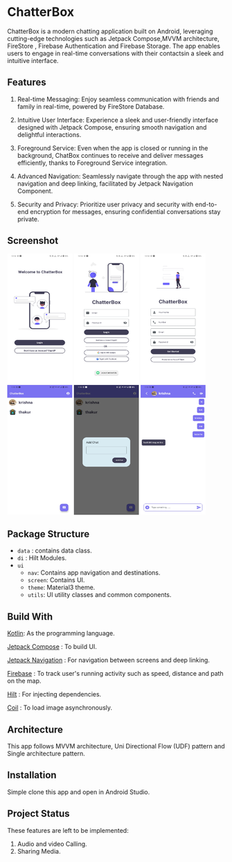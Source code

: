 # ChatterBox

ChatterBox is a modern chatting application built on Android, leveraging cutting-edge
technologies such as Jetpack Compose,MVVM architecture, FireStore , Firebase Authentication
and Firebase Storage. The app enables users to engage in real-time conversations with
their contactsin a sleek and intuitive interface.

## Features
1. Real-time Messaging: Enjoy seamless communication with friends and family in real-time,
  powered by FireStore Database.

2. Intuitive User Interface: Experience a sleek and user-friendly interface designed with
  Jetpack Compose, ensuring smooth navigation and delightful interactions.

3. Foreground Service: Even when the app is closed or running in the background, ChatBox
 continues to receive and deliver messages efficiently, thanks to Foreground Service integration.

4. Advanced Navigation: Seamlessly navigate through the app with nested navigation and deep
  linking, facilitated by Jetpack Navigation Component.

5. Security and Privacy: Prioritize user privacy and security with end-to-end encryption
 for messages, ensuring confidential conversations stay private.


## Screenshot
<img src="https://github.com/iShinzoo/ChattingApp/blob/master/assets/Screenshot_20240521_121440.jpg" alt="project-screenshot" width="150" height="300/"> <img src="https://github.com/iShinzoo/ChattingApp/blob/master/assets/Screenshot_20240521_121437.jpg" alt="project-screenshot" width="150" height="300/"> <img src="https://github.com/iShinzoo/ChattingApp/blob/master/assets/Screenshot_20240521_121444.jpg" alt="project-screenshot" width="150" height="300/"> <img src="https://github.com/iShinzoo/ChattingApp/blob/master/assets/Screenshot_20240521_131009.jpg" alt="project-screenshot" width="150" height="300/"> <img src="https://github.com/iShinzoo/ChattingApp/blob/master/assets/Screenshot_20240521_131014.jpg" alt="project-screenshot" width="150" height="300/"> <img src="https://github.com/iShinzoo/ChattingApp/blob/master/assets/Screenshot_20240521_131022.jpg" alt="project-screenshot" width="150" height="300/">

## Package Structure

* `data` : contains data class.
* `di` : Hilt Modules.
* `ui`
    * `nav`: Contains app navigation and destinations.
    * `screen`: Contains UI.
    * `theme`: Material3 theme.
    * `utils`: UI utility classes and common components.


## Build With

[Kotlin](https://kotlinlang.org/):
As the programming language.

[Jetpack Compose](https://developer.android.com/jetpack/compose) :
To build UI.

[Jetpack Navigation](https://developer.android.com/jetpack/compose/navigation) :
For navigation between screens and deep linking.


[Firebase](https://firebase.google.com/docs/build) :
To track user's running activity such as speed, distance and path on the map.

[Hilt](https://developer.android.com/training/dependency-injection/hilt-android) :
For injecting dependencies.

[Coil](https://coil-kt.github.io/coil/compose/) :
To load image asynchronously.

## Architecture

This app follows MVVM architecture, Uni Directional Flow (UDF) pattern and Single architecture
pattern.


## Installation

Simple clone this app and open in Android Studio.


## Project Status

These features are left to be implemented:

1. Audio and video Calling.
2. Sharing Media.
